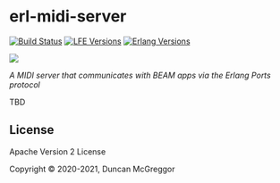 # erl-midi-server

[![Build Status][gh-actions-badge]][gh-actions]
[![LFE Versions][lfe badge]][lfe]
[![Erlang Versions][erlang badge]][versions]

[![][logo]][logo-large]

*A MIDI server that communicates with BEAM apps via the Erlang Ports protocol*

TBD

## License

Apache Version 2 License

Copyright © 2020-2021, Duncan McGreggor

[//]: ---Named-Links---

[logo]: assets/images/logo-v1-x250.png
[logo-large]: assets/images/logo-v1-x1000.png
[github]: https://github.com/geomyidia/erl-midi-server
[gh-actions-badge]: https://github.com/geomyidia/erl-midi-server/workflows/ci%2Fcd/badge.svg
[gh-actions]: https://github.com/geomyidia/erl-midi-server/actions
[lfe]: https://github.com/rvirding/lfe
[lfe badge]: https://img.shields.io/badge/lfe-2.0-blue.svg
[erlang badge]: https://img.shields.io/badge/erlang-21%20to%2024-blue.svg
[versions]: https://github.com/geomyidia/erl-midi-server/blob/master/.github/workflows/cicd.yml
